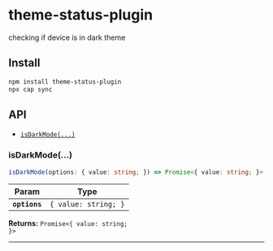 # theme-status-plugin

checking if device is in dark theme

## Install

```bash
npm install theme-status-plugin
npx cap sync
```

## API

<docgen-index>

* [`isDarkMode(...)`](#isdarkmode)

</docgen-index>

<docgen-api>
<!--Update the source file JSDoc comments and rerun docgen to update the docs below-->

### isDarkMode(...)

```typescript
isDarkMode(options: { value: string; }) => Promise<{ value: string; }>
```

| Param         | Type                            |
| ------------- | ------------------------------- |
| **`options`** | <code>{ value: string; }</code> |

**Returns:** <code>Promise&lt;{ value: string; }&gt;</code>

--------------------

</docgen-api>
